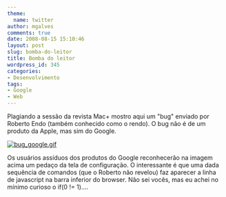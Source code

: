 ```yaml
---
theme:
  name: twitter
author: mgalves
comments: true
date: 2008-08-15 15:10:46
layout: post
slug: bomba-do-leitor
title: Bomba do leitor
wordpress_id: 345
categories:
- Desenvolvimento
tags:
- Google
- Web
---
```


Plagiando a sessão da revista Mac+ mostro aqui um "bug" enviado por Roberto Endo (também conhecido como o rendo). O bug não é de um produto da Apple, mas sim do Google.

[![bug_google.gif](http://beta.log4dev.com/wp-content/uploads/2008/08/bug_google.gif)](http://beta.log4dev.com/wp-content/uploads/2008/08/bug_google.gif)

Os usuários assíduos dos produtos do Google reconhecerão na imagem acima um pedaço da tela de configuração. O interessante é que uma dada sequência de comandos (que o Roberto não revelou) faz aparecer a linha de javascript na barra inferior do browser. Não sei vocês, mas eu achei no mínimo curioso o if(0 != 1)....
